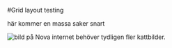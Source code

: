 #Grid layout testing

här kommer en massa saker snart

![bild på Nova](img/Nova.JPG)
internet behöver tydligen fler kattbilder.